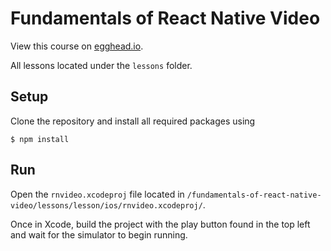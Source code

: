 # Fundamentals of React Native Video  

View this course on [egghead.io](https://egghead.io/courses/fundamentals-of-react-native-video).

All lessons located under the `lessons` folder.

## Setup

Clone the repository and install all required packages using

```
$ npm install
```

## Run

Open the `rnvideo.xcodeproj` file located in `/fundamentals-of-react-native-video/lessons/lesson/ios/rnvideo.xcodeproj/`.

Once in Xcode, build the project with the play button found in the top left and wait for the simulator to begin running.
